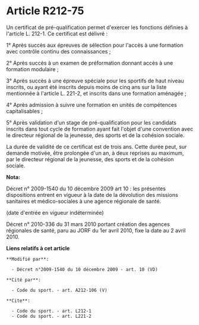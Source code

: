 # Article R212-75

Un certificat de pré-qualification permet d'exercer les fonctions définies à l'article L. 212-1. Ce certificat est délivré : 

1° Après succès aux épreuves de sélection pour l'accès à une formation avec contrôle continu des connaissances ; 

2° Après succès à un examen de préformation donnant accès à une formation modulaire ; 

3° Après succès à une épreuve spéciale pour les sportifs de haut niveau inscrits, ou ayant été inscrits depuis moins de cinq
ans sur la liste mentionnée à l'article L. 221-2, et inscrits dans une formation aménagée ; 

4° Après admission à suivre une formation en unités de compétences capitalisables ; 

5° Après validation d'un stage de pré-qualification pour les candidats inscrits dans tout cycle de formation ayant fait
l'objet d'une convention avec le directeur régional de la jeunesse, des sports et de la cohésion sociale. 

La durée de validité de ce certificat est de trois ans. Cette durée peut, sur demande motivée, être prolongée d'un an, à deux
reprises au maximum, par le directeur régional de la jeunesse, des sports et de la cohésion sociale.

**Nota:**

Décret n° 2009-1540 du 10 décembre 2009 art 10 : les présentes dispositions entrent en vigueur à la date de la dévolution des
missions sanitaires et médico-sociales à une agence régionale de santé. 

(date d'entrée en vigueur indéterminée)

Décret n° 2010-336 du 31 mars 2010 portant création des agences régionales de santé, paru au JORF du 1er avril 2010, fixe la
date au 2 avril 2010.

**Liens relatifs à cet article**

	**Modifié par**:

	  - Décret n°2009-1540 du 10 décembre 2009 - art. 10 (VD)

	**Cité par**:

	  - Code du sport. - art. A212-106 (V)

	**Cite**:

	  - Code du sport. - art. L212-1
	  - Code du sport. - art. L221-2
